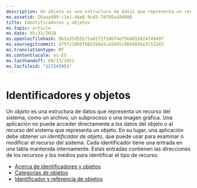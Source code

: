 ```yaml
---
description: Un objeto es una estructura de datos que representa un recurso del sistema, como un archivo, un subproceso o una imagen gráfica.
ms.assetid: 26aaad09-c1e1-46e8-9cd3-7d795a10d900
title: Identificadores y objetos
ms.topic: article
ms.date: 05/31/2018
ms.openlocfilehash: 0b5a35d55571a01f2f186f4e756401582474949f
ms.sourcegitcommit: d75fc10b9f0825bbe5ce5045c90d4045e3c53243
ms.translationtype: MT
ms.contentlocale: es-ES
ms.lasthandoff: 09/13/2021
ms.locfileid: "127243951"
---
```

# <a name="handles-and-objects"></a>Identificadores y objetos

Un *objeto* es una estructura de datos que representa un recurso del sistema, como un archivo, un subproceso o una imagen gráfica. Una aplicación no puede acceder directamente a los datos del objeto o al recurso del sistema que representa un objeto. En su lugar, una aplicación debe obtener un *identificador de objeto*, que puede usar para examinar o modificar el recurso del sistema. Cada identificador tiene una entrada en una tabla mantenida internamente. Estas entradas contienen las direcciones de los recursos y los medios para identificar el tipo de recurso.

-   [Acerca de identificadores y objetos](about-handles-and-objects.md)
-   [Categorías de objetos](object-categories.md)
-   [Identificador y referencia de objetos](handle-and-object-reference.md)

 

 




